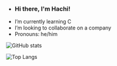- ###  Hi there, I'm Hachi!
-  I’m currently learning C
-  I’m looking to collaborate on a company
-  Pronouns: he/him

![ GitHub stats](https://github-readme-stats.vercel.app/api?username=hachlil&show_icons=false&theme=transparent)

![Top Langs](https://github-readme-stats.vercel.app/api/top-langs/?username=hachlil&layout=compact&theme=transparent)


